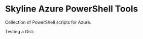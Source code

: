 # Skyline Azure PowerShell Tools
Collection of PowerShell scripts for Azure.

Testing a Gist:
<script src="https://gist.github.com/ttaylor-skyline/12b591e1db0d39d50fa4d58532f4e70a.js"></script>
